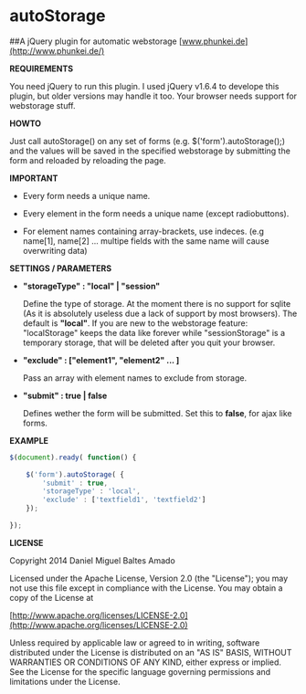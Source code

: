 autoStorage
===========
##A jQuery plugin for automatic webstorage
[www.phunkei.de](http://www.phunkei.de/)

**REQUIREMENTS**

You need jQuery to run this plugin. I used jQuery v1.6.4 to develope this plugin, but older versions may handle it too. Your browser needs support for webstorage stuff.


**HOWTO**

Just call autoStorage() on any set of forms (e.g. $('form').autoStorage();) and the values will be saved in the specified webstorage by submitting the form and reloaded by reloading the page.


**IMPORTANT**

*	Every form needs a unique name.

*	Every element in the form needs a unique name (except radiobuttons).

*	For element names containing array-brackets, use indeces. (e.g name[1], name[2] ... multipe fields with the same name will cause overwriting data)


**SETTINGS / PARAMETERS**

*	**"storageType" : "local" | "session"**

	Define the type of storage. At the moment there is no support for sqlite (As it is absolutely useless due a lack of support by most browsers).
	The default is **"local"**. If you are new to the webstorage feature: "localStorage" keeps the data like forever while "sessionStorage" is a temporary storage, that will be deleted after you quit your browser.
	
*	**"exclude" : ["element1", "element2" ... ]**

	Pass an array with element names to exclude from storage.
	
*	**"submit" : true | false**

	Defines wether the form will be submitted. Set this to **false**, for ajax like forms.

	
**EXAMPLE**

```javascript
$(document).ready( function() {
	
	$('form').autoStorage( {
		'submit' : true,
		'storageType' : 'local',
		'exclude' : ['textfield1', 'textfield2']
	});
	
});
```

**LICENSE**

Copyright 2014 Daniel Miguel Baltes Amado

Licensed under the Apache License, Version 2.0 (the "License");
you may not use this file except in compliance with the License.
You may obtain a copy of the License at

[http://www.apache.org/licenses/LICENSE-2.0](http://www.apache.org/licenses/LICENSE-2.0)

Unless required by applicable law or agreed to in writing, software
distributed under the License is distributed on an "AS IS" BASIS,
WITHOUT WARRANTIES OR CONDITIONS OF ANY KIND, either express or implied.
See the License for the specific language governing permissions and
limitations under the License.